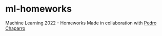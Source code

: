 # ml-homeworks
Machine Learning 2022 - Homeworks 
Made in collaboration with [Pedro Chaparro](https://github.com/PedroChaps)
